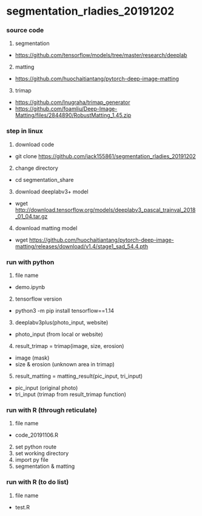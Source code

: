 # segmentation_rladies_20191202

### source code
1. segmentation
*   https://github.com/tensorflow/models/tree/master/research/deeplab
2. matting
*   https://github.com/huochaitiantang/pytorch-deep-image-matting
3. trimap
*   https://github.com/lnugraha/trimap_generator
*   https://github.com/foamliu/Deep-Image-Matting/files/2844890/RobustMatting_1.45.zip

### step in linux
1. download code
*   git clone https://github.com/jack155861/segmentation_rladies_20191202
2. change directory
*   cd segmentation_share
3. download deeplabv3+ model
*   wget http://download.tensorflow.org/models/deeplabv3_pascal_trainval_2018_01_04.tar.gz
4. download matting model
*   wget https://github.com/huochaitiantang/pytorch-deep-image-matting/releases/download/v1.4/stage1_sad_54.4.pth

### run with python
1. file name
*   demo.ipynb
2. tensorflow version
*   python3 -m pip install tensorflow==1.14
3. deeplabv3plus(photo_input, website)
*   photo_input (from local or website)
4. result_trimap = trimap(image, size, erosion)
*   image (mask)
*   size & erosion (unknown area in trimap)
5. result_matting = matting_result(pic_input, tri_input)
*   pic_input (original photo)
*   tri_input (trimap from result_trimap function)

### run with R (through reticulate)
1. file name
*   code_20191106.R
2. set python route
3. set working directory
4. import py file
5. segmentation & matting

### run with R (to do list)
1. file name
*   test.R
